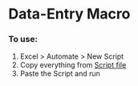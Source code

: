 # Data-Entry Macro
### To use:
1) Excel > Automate > New Script
2) Copy everything from <a target="_blank" href="https://github.com/Javen05/Data-Entry/blob/main/Script">Script file</a>
3) Paste the Script and run
